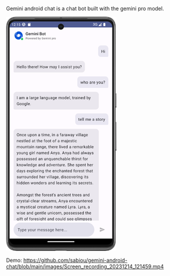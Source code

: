Gemini android chat is a chat bot built with the gemini pro model.

<img src="./images/Screenshot_20231214_121530.png" width="300" alt="screenshot">

Demo: https://github.com/sabiou/gemini-android-chat/blob/main/images/Screen_recording_20231214_121459.mp4